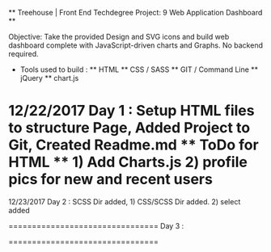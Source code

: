 ** Treehouse | Front End Techdegree Project: 9 Web Application Dashboard **

Objective: Take the provided Design and SVG icons and build web dashboard
complete with JavaScript-driven charts and Graphs. No backend required.

* Tools used to build :
** HTML
** CSS / SASS
** GIT / Command Line
** jQuery
** chart.js

12/22/2017
Day 1 : Setup HTML files to structure Page,
	Added Project to Git,
	Created Readme.md
	** ToDo for HTML **
	1) Add Charts.js
	2) profile pics for
	new and recent users
================================
12/23/2017
Day 2 : SCSS Dir added,
	1) CSS/SCSS Dir added.
	2) select added


================================
Day 3 :

================================
